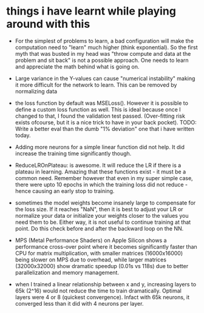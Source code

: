 # things i have learnt while playing around with this

- For the simplest of problems to learn, a bad configuration will make the computation need to "learn" much higher (think exponential). So the first myth that was busted in my head was "throw compute and data at the problem and sit back" is not a possible approach. One needs to learn and appreciate the math behind what is going on.


- Large variance in the Y-values can cause "numerical instability" making it more difficult for the network to learn. This can be removed by normalizing data
- the loss function by default was MSELoss(). However it is possible to define a custom loss function as well. This is ideal because once I changed to that, I found the validation test passed. (Over-fitting risk exists ofcourse, but it is a nice trick to have in your back pocket). TODO: Write a better eval than the dumb "1% deviation" one that i have written today.
- Adding more neurons for a simple linear function did not help. It did increase the training time significantly though.
- ReduceLROnPlateau: is awesome. It will reduce the LR if there is a plateau in learning. Amazing that these functions exist - it must be a common need. Remember however that even in my super simple case, there were upto 10 epochs in which the training loss did not reduce - hence causing an early stop to training.
- sometimes the model weights become insanely large to compensate for the loss size. If it reaches "NaN", then it is best to adjust your LR or normalize your data or initialize your weights closer to the values you need them to be. Either way, it is not useful to continue training at that point. Do this check before and after the backward loop on the NN.
- MPS (Metal Performance Shaders) on Apple Silicon shows a performance cross-over point where it becomes significantly faster than CPU for matrix multiplication, with smaller matrices (16000x16000) being slower on MPS due to overhead, while larger matrices (32000x32000) show dramatic speedup (0.01s vs 118s) due to better parallelization and memory management.
- when I trained a linear relationship between x and y, increasing layers to 65k (2^16) would not reduce the time to train dramatically. Optimal layers were 4 or 8 (quickest convergence). Infact with 65k neurons, it converged less than it did with 4 neurons per layer.

